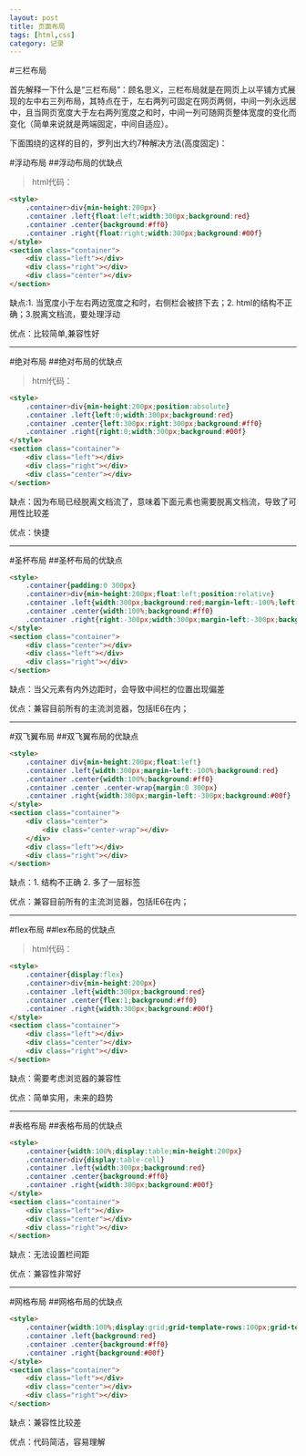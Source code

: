 ```yaml
---
layout: post
title: 页面布局
tags: [html,css]
category: 记录
---
```


#三栏布局

首先解释一下什么是“三栏布局”：顾名思义，三栏布局就是在网页上以平铺方式展现的左中右三列布局，其特点在于，左右两列可固定在网页两侧，中间一列永远居中，且当网页宽度大于左右两列宽度之和时，中间一列可随网页整体宽度的变化而变化（简单来说就是两端固定，中间自适应）。

下面围绕的这样的目的，罗列出大约7种解决方法(高度固定)：

#浮动布局
##浮动布局的优缺点

>html代码：

```html
<style>
    .container>div{min-height:200px}
    .container .left{float:left;width:300px;background:red}
    .container .center{background:#ff0}
    .container .right{float:right;width:300px;background:#00f}
</style>
<section class="container">
    <div class="left"></div>
    <div class="right"></div>
    <div class="center"></div>
</section>
```  

缺点:1. 当宽度小于左右两边宽度之和时，右侧栏会被挤下去；2. html的结构不正确；3.脱离文档流，要处理浮动

优点：比较简单,兼容性好
***

#绝对布局
##绝对布局的优缺点

>html代码：

```html
<style>
    .container>div{min-height:200px;position:absolute}
    .container .left{left:0;width:300px;background:red}
    .container .center{left:300px;right:300px;background:#ff0}
    .container .right{right:0;width:300px;background:#00f}
</style>
<section class="container">
    <div class="left"></div>
    <div class="right"></div>
    <div class="center"></div>
</section>
```  

缺点：因为布局已经脱离文档流了，意味着下面元素也需要脱离文档流，导致了可用性比较差

优点：快捷
***

#圣杯布局
##圣杯布局的优缺点

```html
<style>
    .container{padding:0 300px}
    .container>div{min-height:200px;float:left;position:relative}
    .container .left{width:300px;background:red;margin-left:-100%;left:-300px}
    .container .center{width:100%;background:#ff0}
    .container .right{right:-300px;width:300px;margin-left:-300px;background:#00f}
</style>
<section class="container">
    <div class="center"></div>
    <div class="left"></div>
    <div class="right"></div>
</section>
```  

缺点：当父元素有内外边距时，会导致中间栏的位置出现偏差

优点：兼容目前所有的主流浏览器，包括IE6在内；
***

#双飞翼布局
##双飞翼布局的优缺点

```html
<style>
    .container div{min-height:200px;float:left}
    .container .left{width:300px;margin-left:-100%;background:red}
    .container .center{width:100%;background:#ff0}
    .container .center .center-wrap{margin:0 300px}
    .container .right{width:300px;margin-left:-300px;background:#00f}
</style>
<section class="container">
    <div class="center">
        <div class="center-wrap"></div>
    </div>
    <div class="left"></div>
    <div class="right"></div>
</section>
```  

缺点：1. 结构不正确 2. 多了一层标签

优点：兼容目前所有的主流浏览器，包括IE6在内；
***


#flex布局
##lex布局的优缺点

>html代码：

```html
<style>
    .container{display:flex}
    .container>div{min-height:200px}
    .container .left{width:300px;background:red}
    .container .center{flex:1;background:#ff0}
    .container .right{width:300px;background:#00f}
</style>
<section class="container">
    <div class="left"></div>
    <div class="center"></div>
    <div class="right"></div>
</section>
```  

缺点：需要考虑浏览器的兼容性

优点：简单实用，未来的趋势
***

#表格布局
##表格布局的优缺点

```html
<style>
    .container{width:100%;display:table;min-height:200px}
    .container>div{display:table-cell}
    .container .left{width:300px;background:red}
    .container .center{background:#ff0}
    .container .right{width:300px;background:#00f}
</style>
<section class="container">
    <div class="left"></div>
    <div class="center"></div>
    <div class="right"></div>
</section>
```  

缺点：无法设置栏间距

优点：兼容性非常好
***

#网格布局
##网格布局的优缺点

```html
<style>
    .container{width:100%;display:grid;grid-template-rows:100px;grid-template-columns:300px auto 300px}
    .container .left{background:red}
    .container .center{background:#ff0}
    .container .right{background:#00f}
</style>
<section class="container">
    <div class="left"></div>
    <div class="center"></div>
    <div class="right"></div>
</section>
```

缺点：兼容性比较差

优点：代码简洁，容易理解


